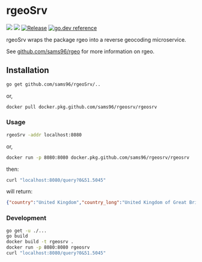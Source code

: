 # rgeoSrv

[![](https://img.shields.io/github/workflow/status/sams96/rgeoSrv/continuous-integration?style=for-the-badge)](https://github.com/sams96/rgeoSrv/actions?query=workflow%3Acontinuous-integration)
[![](https://goreportcard.com/badge/github.com/sams96/rgeoSrv?style=for-the-badge)](https://goreportcard.com/report/github.com/sams96/rgeoSrv)
[![Release](https://img.shields.io/github/tag/sams96/rgeoSrv.svg?label=release&color=24B898&logo=github&style=for-the-badge)](https://github.com/sams96/rgeoSrv/releases/latest)
[![go.dev reference](https://img.shields.io/badge/go.dev-reference-007d9c?logo=go&logoColor=white&style=for-the-badge)](https://pkg.go.dev/github.com/sams96/rgeoSrv)

rgeoSrv wraps the package rgeo into a reverse geocoding microservice.

See [github.com/sams96/rgeo](https://github.com/sams96/rgeo) for more
information on rgeo.

## Installation

```bash
go get github.com/sams96/rgeoSrv/..
```

or,

```bash
docker pull docker.pkg.github.com/sams96/rgeosrv/rgeosrv
```

### Usage

```bash
rgeoSrv -addr localhost:8080
```

or,

```bash
docker run -p 8080:8080 docker.pkg.github.com/sams96/rgeosrv/rgeosrv
```

then:

```bash
curl "localhost:8080/query?0&51.5045"
```

will return:

```json
{"country":"United Kingdom","country_long":"United Kingdom of Great Britain and Northern Ireland","country_code_2":"GB","country_code_3":"GBR","continent":"Europe","region":"Europe","subregion":"Northern Europe","province":"Tower Hamlets","province_code":"GB-TWH","city":"London"}
```

### Development

```bash
go get -u ./...
go build
docker build -t rgeosrv .
docker run -p 8080:8080 rgeosrv
curl "localhost:8080/query?0&51.5045"
```
